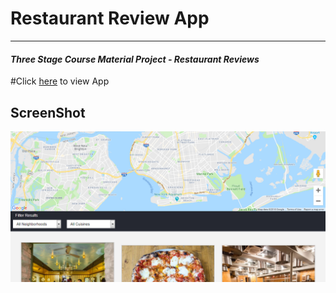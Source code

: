 # Restaurant Review App
---
#### _Three Stage Course Material Project - Restaurant Reviews_
#Click [here](https://danrejsa.github.io/Restaurant-Review-App/) to view App

## ScreenShot
![Screenshot](screenshot.png)


